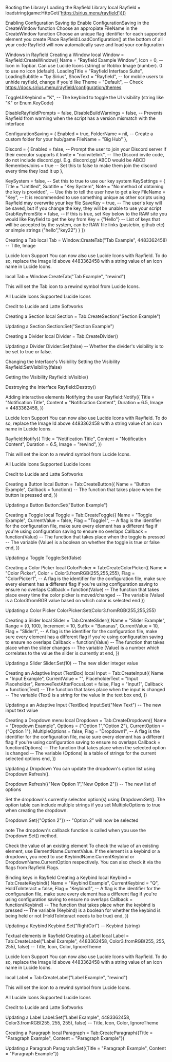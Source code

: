 Booting the Library
Loading the Rayfield Library
local Rayfield = loadstring(game:HttpGet('https://sirius.menu/rayfield'))()

Enabling Configuration Saving
tip
Enable ConfigurationSaving in the CreateWindow function
Choose an appropiate FileName in the CreateWindow function
Choose an unique flag identifier for each supported element you create
Place Rayfield:LoadConfiguration() at the bottom of all your code
Rayfield will now automatically save and load your configuration

Windows in Rayfield
Creating a Window
local Window = Rayfield:CreateWindow({
   Name = "Rayfield Example Window",
   Icon = 0, -- Icon in Topbar. Can use Lucide Icons (string) or Roblox Image (number). 0 to use no icon (default).
   LoadingTitle = "Rayfield Interface Suite",
   LoadingSubtitle = "by Sirius",
   ShowText = "Rayfield", -- for mobile users to unhide rayfield, change if you'd like
   Theme = "Default", -- Check https://docs.sirius.menu/rayfield/configuration/themes

   ToggleUIKeybind = "K", -- The keybind to toggle the UI visibility (string like "K" or Enum.KeyCode)

   DisableRayfieldPrompts = false,
   DisableBuildWarnings = false, -- Prevents Rayfield from warning when the script has a version mismatch with the interface

   ConfigurationSaving = {
      Enabled = true,
      FolderName = nil, -- Create a custom folder for your hub/game
      FileName = "Big Hub"
   },

   Discord = {
      Enabled = false, -- Prompt the user to join your Discord server if their executor supports it
      Invite = "noinvitelink", -- The Discord invite code, do not include discord.gg/. E.g. discord.gg/ ABCD would be ABCD
      RememberJoins = true -- Set this to false to make them join the discord every time they load it up
   },

   KeySystem = false, -- Set this to true to use our key system
   KeySettings = {
      Title = "Untitled",
      Subtitle = "Key System",
      Note = "No method of obtaining the key is provided", -- Use this to tell the user how to get a key
      FileName = "Key", -- It is recommended to use something unique as other scripts using Rayfield may overwrite your key file
      SaveKey = true, -- The user's key will be saved, but if you change the key, they will be unable to use your script
      GrabKeyFromSite = false, -- If this is true, set Key below to the RAW site you would like Rayfield to get the key from
      Key = {"Hello"} -- List of keys that will be accepted by the system, can be RAW file links (pastebin, github etc) or simple strings ("hello","key22")
   }
})


Creating a Tab
local Tab = Window:CreateTab("Tab Example", 4483362458) -- Title, Image

Lucide Icon Support
You can now also use Lucide Icons with Rayfield. To do so, replace the Image Id above 4483362458 with a string value of an icon name in Lucide Icons.

local Tab = Window:CreateTab("Tab Example", "rewind")

This will set the Tab icon to a rewind symbol from Lucide Icons.

All Lucide Icons Supported Lucide Icons

Credit to Lucide and Latte Softworks

Creating a Section
local Section = Tab:CreateSection("Section Example")

Updating a Section
Section:Set("Section Example")

Creating a Divider
local Divider = Tab:CreateDivider()

Updating a Divider
Divider:Set(false) -- Whether the divider's visibility is to be set to true or false.


Changing the Interface's Visibility
Setting the Visibility
Rayfield:SetVisibility(false)

Getting the Visibility
Rayfield:IsVisible()

Destroying the Interface
Rayfield:Destroy()

Adding interactive elements
Notifying the user
Rayfield:Notify({
   Title = "Notification Title",
   Content = "Notification Content",
   Duration = 6.5,
   Image = 4483362458,
})

Lucide Icon Support
You can now also use Lucide Icons with Rayfield. To do so, replace the Image Id above 4483362458 with a string value of an icon name in Lucide Icons.

Rayfield:Notify({
   Title = "Notification Title",
   Content = "Notification Content",
   Duration = 6.5,
   Image = "rewind",
})

This will set the icon to a rewind symbol from Lucide Icons.

All Lucide Icons Supported Lucide Icons

Credit to Lucide and Latte Softworks

Creating a Button
local Button = Tab:CreateButton({
   Name = "Button Example",
   Callback = function()
   -- The function that takes place when the button is pressed
   end,
})

Updating a Button
Button:Set("Button Example")

Creating a Toggle
local Toggle = Tab:CreateToggle({
   Name = "Toggle Example",
   CurrentValue = false,
   Flag = "Toggle1", -- A flag is the identifier for the configuration file, make sure every element has a different flag if you're using configuration saving to ensure no overlaps
   Callback = function(Value)
   -- The function that takes place when the toggle is pressed
   -- The variable (Value) is a boolean on whether the toggle is true or false
   end,
})


Updating a Toggle
Toggle:Set(false)

Creating a Color Picker
local ColorPicker = Tab:CreateColorPicker({
    Name = "Color Picker",
    Color = Color3.fromRGB(255,255,255),
    Flag = "ColorPicker1", -- A flag is the identifier for the configuration file, make sure every element has a different flag if you're using configuration saving to ensure no overlaps
    Callback = function(Value)
        -- The function that takes place every time the color picker is moved/changed
        -- The variable (Value) is a Color3fromRGB value based on which color is selected
    end
})


Updating a Color Picker
ColorPicker:Set(Color3.fromRGB(255,255,255)

Creating a Slider
local Slider = Tab:CreateSlider({
   Name = "Slider Example",
   Range = {0, 100},
   Increment = 10,
   Suffix = "Bananas",
   CurrentValue = 10,
   Flag = "Slider1", -- A flag is the identifier for the configuration file, make sure every element has a different flag if you're using configuration saving to ensure no overlaps
   Callback = function(Value)
   -- The function that takes place when the slider changes
   -- The variable (Value) is a number which correlates to the value the slider is currently at
   end,
})


Updating a Slider
Slider:Set(10) -- The new slider integer value

Creating an Adaptive Input (TextBox)
local Input = Tab:CreateInput({
   Name = "Input Example",
   CurrentValue = "",
   PlaceholderText = "Input Placeholder",
   RemoveTextAfterFocusLost = false,
   Flag = "Input1",
   Callback = function(Text)
   -- The function that takes place when the input is changed
   -- The variable (Text) is a string for the value in the text box
   end,
})

Updating a an Adaptive Input (TextBox)
Input:Set("New Text") -- The new input text value

Creating a Dropdown menu
local Dropdown = Tab:CreateDropdown({
   Name = "Dropdown Example",
   Options = {"Option 1","Option 2"},
   CurrentOption = {"Option 1"},
   MultipleOptions = false,
   Flag = "Dropdown1", -- A flag is the identifier for the configuration file, make sure every element has a different flag if you're using configuration saving to ensure no overlaps
   Callback = function(Options)
   -- The function that takes place when the selected option is changed
   -- The variable (Options) is a table of strings for the current selected options
   end,
})


Updating a Dropdown
You can update the dropdown's option list using Dropdown:Refresh().

Dropdown:Refresh({"New Option 1","New Option 2"}) -- The new list of options

Set the dropdown's currently selecton option(s) using Dropdown:Set(). The option table can include multiple strings if you set MultipleOptions to true when creating the dropdown.

Dropdown:Set({"Option 2"}) -- "Option 2" will now be selected

note
The dropdown's callback function is called when you use the Dropdown:Set() method.

Check the value of an existing element
To check the value of an existing element, use ElementName.CurrentValue. If the element is a keybind or a dropdown, you need to use KeybindName.CurrentKeybind or DropdownName.CurrentOption respectively. You can also check it via the flags from Rayfield.Flags.

Binding keys in Rayfield
Creating a Keybind
local Keybind = Tab:CreateKeybind({
   Name = "Keybind Example",
   CurrentKeybind = "Q",
   HoldToInteract = false,
   Flag = "Keybind1", -- A flag is the identifier for the configuration file, make sure every element has a different flag if you're using configuration saving to ensure no overlaps
   Callback = function(Keybind)
   -- The function that takes place when the keybind is pressed
   -- The variable (Keybind) is a boolean for whether the keybind is being held or not (HoldToInteract needs to be true)
   end,
})


Updating a Keybind
Keybind:Set("RightCtrl") -- Keybind (string)

Textual elements in Rayfield
Creating a Label
local Label = Tab:CreateLabel("Label Example", 4483362458, Color3.fromRGB(255, 255, 255), false) -- Title, Icon, Color, IgnoreTheme


Lucide Icon Support
You can now also use Lucide Icons with Rayfield. To do so, replace the Image Id above 4483362458 with a string value of an icon name in Lucide Icons.

local Label = Tab:CreateLabel("Label Example", "rewind")

This will set the icon to a rewind symbol from Lucide Icons.

All Lucide Icons Supported Lucide Icons

Credit to Lucide and Latte Softworks

Updating a Label
Label:Set("Label Example", 4483362458, Color3.fromRGB(255, 255, 255), false) -- Title, Icon, Color, IgnoreTheme


Creating a Paragraph
local Paragraph = Tab:CreateParagraph({Title = "Paragraph Example", Content = "Paragraph Example"})


Updating a Paragraph
Paragraph:Set({Title = "Paragraph Example", Content = "Paragraph Example"})